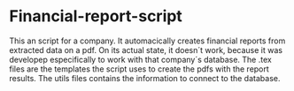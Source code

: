 # Financial-report-script

This an script for a company. It automacically creates financial reports from extracted data on a pdf. On its actual state, it doesn´t work, because it was developep especifically to work with that company´s database.
The .tex files are the templates the script uses to create the pdfs with the report results.
The utils files contains the information to connect to the database.
